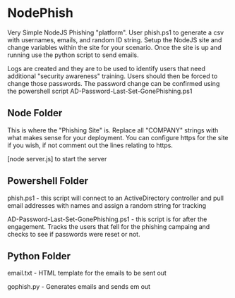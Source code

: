 # NodePhish
Very Simple NodeJS Phishing "platform".  User phish.ps1 to generate a csv with usernames, emails, and random ID string.  Setup the NodeJS site and change variables within the site for your scenario.  Once the site is up and running use the python script to send emails.

Logs are created and they are to be used to identify users that need additional "security awareness" training.  Users should then be forced to change those passwords.  The password change can be confirmed using the powershell script AD-Password-Last-Set-GonePhishing.ps1

## Node Folder

This is where the "Phishing Site" is.  Replace all "COMPANY" strings with what makes sense for your deployment.
You can configure https for the site if you wish, if not comment out the lines relating to https.


[node server.js] to start the server

## Powershell Folder

phish.ps1 - this script will connect to an ActiveDirectory controller and pull email addresses with names and assign a random string for tracking

AD-Password-Last-Set-GonePhishing.ps1 - this script is for after the engagement.  Tracks the users that fell for the phishing campaing and checks to see if passwords were reset or not.

## Python Folder

email.txt - HTML template for the emails to be sent out

gophish.py - Generates emails and sends em out
